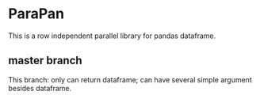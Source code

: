 # ParaPan
This is a row independent parallel library for pandas dataframe.
## master branch
This branch: only can return dataframe; can have several simple argument besides dataframe.
